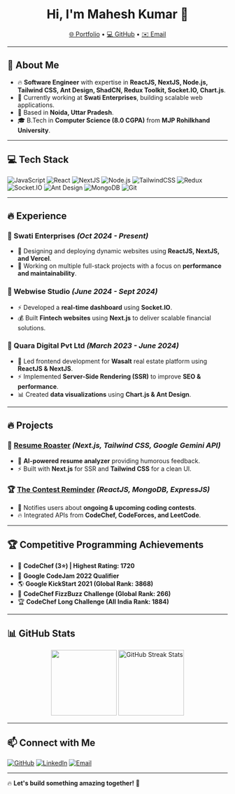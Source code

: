 <h1 align="center">Hi, I'm Mahesh Kumar 👋</h1>
<p align="center">
  <a href="https://mahesh-portfolio-theta.vercel.app/">🌐 Portfolio</a> •
  <a href="https://github.com/iammk105209">💻 GitHub</a> •
  <a href="mailto:iammk105209@gmail.com">✉️ Email</a>
</p>

---

## 🚀 About Me
- 🔥 **Software Engineer** with expertise in **ReactJS, NextJS, Node.js, Tailwind CSS, Ant Design, ShadCN, Redux Toolkit, Socket.IO, Chart.js**.
- 💼 Currently working at **Swati Enterprises**, building scalable web applications.
- 📍 Based in **Noida, Uttar Pradesh**.
- 🎓 B.Tech in **Computer Science (8.0 CGPA)** from **MJP Rohilkhand University**.

---

## 💻 Tech Stack
![JavaScript](https://img.shields.io/badge/JavaScript-F7DF1E?style=for-the-badge&logo=javascript&logoColor=black)
![React](https://img.shields.io/badge/ReactJS-61DAFB?style=for-the-badge&logo=react&logoColor=black)
![NextJS](https://img.shields.io/badge/NextJS-000000?style=for-the-badge&logo=next.js&logoColor=white)
![Node.js](https://img.shields.io/badge/Node.js-339933?style=for-the-badge&logo=nodedotjs&logoColor=white)
![TailwindCSS](https://img.shields.io/badge/TailwindCSS-06B6D4?style=for-the-badge&logo=tailwindcss&logoColor=white)
![Redux](https://img.shields.io/badge/Redux-764ABC?style=for-the-badge&logo=redux&logoColor=white)
![Socket.IO](https://img.shields.io/badge/Socket.IO-010101?style=for-the-badge&logo=socket.io&logoColor=white)
![Ant Design](https://img.shields.io/badge/AntDesign-0170FE?style=for-the-badge&logo=antdesign&logoColor=white)
![MongoDB](https://img.shields.io/badge/MongoDB-47A248?style=for-the-badge&logo=mongodb&logoColor=white)
![Git](https://img.shields.io/badge/Git-F05032?style=for-the-badge&logo=git&logoColor=white)

---

## 🔥 Experience

### 🏢 Swati Enterprises *(Oct 2024 - Present)*
- 🚀 Designing and deploying dynamic websites using **ReactJS, NextJS, and Vercel**.
- 🔧 Working on multiple full-stack projects with a focus on **performance and maintainability**.

### 🏢 Webwise Studio *(June 2024 - Sept 2024)*
- ⚡ Developed a **real-time dashboard** using **Socket.IO**.
- 💰 Built **Fintech websites** using **Next.js** to deliver scalable financial solutions.

### 🏢 Quara Digital Pvt Ltd *(March 2023 - June 2024)*
- 🏡 Led frontend development for **Wasalt** real estate platform using **ReactJS & NextJS**.
- ⚡ Implemented **Server-Side Rendering (SSR)** to improve **SEO & performance**.
- 📊 Created **data visualizations** using **Chart.js & Ant Design**.

---

## 🔥 Projects

### 🎯 [Resume Roaster](https://github.com/iammk105209/resume-roaster) *(Next.js, Tailwind CSS, Google Gemini API)*
- 🤖 **AI-powered resume analyzer** providing humorous feedback.
- ⚡ Built with **Next.js** for SSR and **Tailwind CSS** for a clean UI.

### 🏆 [The Contest Reminder](https://github.com/iammk105209/contest-reminder) *(ReactJS, MongoDB, ExpressJS)*
- 📅 Notifies users about **ongoing & upcoming coding contests**.
- 🔥 Integrated APIs from **CodeChef, CodeForces, and LeetCode**.

---

## 🏆 Competitive Programming Achievements
- 🏅 **CodeChef (3⭐) | Highest Rating: 1720**
- 🥇 **Google CodeJam 2022 Qualifier**
- 🌎 **Google KickStart 2021 (Global Rank: 3868)**
- 🚀 **CodeChef FizzBuzz Challenge (Global Rank: 266)**
- 🏆 **CodeChef Long Challenge (All India Rank: 1884)**

---

## 📊 GitHub Stats  
<p align="center">
  <img src="https://github-readme-stats-git-masterrstaa-rickstaa.vercel.app/api?username=itsiammk&show_icons=true&theme=radical" height="150">
  <img src="https://github-readme-streak-stats.vercel.app/?user=itsiammk&theme=radical" alt="GitHub Streak Stats" height="150">
</p>

---

## 📫 Connect with Me
[![GitHub](https://img.shields.io/badge/GitHub-171515?style=for-the-badge&logo=github&logoColor=white)](https://github.com/iammk105209)
[![LinkedIn](https://img.shields.io/badge/LinkedIn-0077B5?style=for-the-badge&logo=linkedin&logoColor=white)](https://www.linkedin.com/in/yourprofile)
[![Email](https://img.shields.io/badge/Email-D14836?style=for-the-badge&logo=gmail&logoColor=white)](mailto:iammk105209@gmail.com)

---

🔥 **Let's build something amazing together!** 🚀
